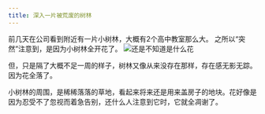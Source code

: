 ```yaml
---
title: 深入一片被荒废的树林
---
```

前几天在公司看到附近有一片小树林，大概有2个高中教室那么大。
之所以“突然”注意到，是因为小树林全开花了。
![还是不知道是什么花](http://7xrn7f.com1.z0.glb.clouddn.com/16-4-6/46302325.jpg)

但，只是隔了大概不足一周的样子，树林又像从来没存在那样，存在感无影无踪。因为花全落了。

小树林的周围，是稀稀落落的草地，看起来将来还是用来盖房子的地块。花好像是因为忍受不了忽视而着急告别，还什么人注意到它时，它就全凋谢了。
